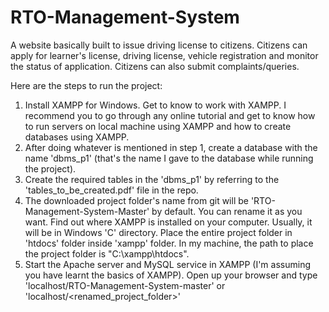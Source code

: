 # RTO-Management-System
A website basically built to issue driving license to citizens. Citizens can apply for learner's license, driving license, vehicle registration and monitor the status of application. Citizens can also submit complaints/queries.

Here are the steps to run the project:
1. Install XAMPP for Windows. Get to know to work with XAMPP. I recommend you to go through any online tutorial and get to know 
   how to run servers on local machine using XAMPP and how to create databases using XAMPP.
2. After doing whatever is mentioned in step 1, create a database with the name 'dbms_p1' (that's the name I gave to the database while
   running the project).
3. Create the required tables in the 'dbms_p1' by referring to the 'tables_to_be_created.pdf' file in the repo.
4. The downloaded project folder's name from git will be 'RTO-Management-System-Master' by default. You can rename it as you want. Find out    where XAMPP is installed on your computer. Usually, it will be in Windows 'C' directory. Place the entire project folder in 'htdocs'        folder inside 'xampp' folder. In my machine, the path to place the project folder is "C:\xampp\htdocs\".   
5. Start the Apache server and MySQL service in XAMPP (I'm assuming you have learnt the basics of XAMPP).
   Open up your browser and type 'localhost/RTO-Management-System-master' or 'localhost/<renamed_project_folder>'
